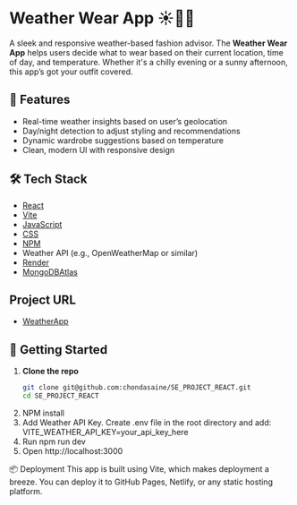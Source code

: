 # Weather Wear App ☀️🌙🧥

A sleek and responsive weather-based fashion advisor. The **Weather Wear App** helps users decide what to wear based on their current location, time of day, and temperature. Whether it's a chilly evening or a sunny afternoon, this app’s got your outfit covered.

## 🌟 Features

- Real-time weather insights based on user’s geolocation
- Day/night detection to adjust styling and recommendations
- Dynamic wardrobe suggestions based on temperature
- Clean, modern UI with responsive design

## 🛠 Tech Stack

- [React](https://reactjs.org/)
- [Vite](https://vitejs.dev/)
- [JavaScript](https://developer.mozilla.org/en-US/docs/Web/JavaScript)
- [CSS](https://developer.mozilla.org/en-US/docs/Web/CSS)
- [NPM](https://www.npmjs.com/)
- Weather API (e.g., OpenWeatherMap or similar)
- [Render](https://se-project-express-ifiu.onrender.com)
- [MongoDBAtlas](https://www.mongodb.com/)

## Project URL

- [WeatherApp](https://github.com/chondasaine/SE_PROJECT_REACT.git)

## 🚀 Getting Started

1. **Clone the repo**
   ```bash
   git clone git@github.com:chondasaine/SE_PROJECT_REACT.git
   cd SE_PROJECT_REACT
   ```
2. NPM install
3. Add Weather API Key. Create .env file in the root directory and add: VITE_WEATHER_API_KEY=your_api_key_here
4. Run npm run dev
5. Open http://localhost:3000

📦 Deployment
This app is built using Vite, which makes deployment a breeze. You can deploy it to GitHub Pages, Netlify, or any static hosting platform.
